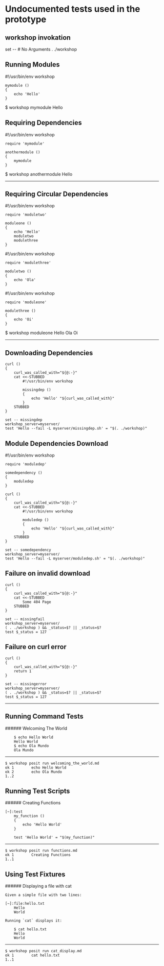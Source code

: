 # Undocumented tests used in the prototype

## workshop invokation

[~]:test
	set -- # No Arguments
	. ./workshop

## Running Modules

[~]:file:mymodule.sh
	#!/usr/bin/env workshop

	mymodule ()
	{
		echo 'Hello'
	}

[~]:test
	$ workshop mymodule
	Hello

## Requiring Dependencies

[~]:file:anothermodule.sh
	#!/usr/bin/env workshop

	require 'mymodule'

	anothermodule ()
	{
		mymodule
	}

[~]:test
	$ workshop anothermodule
	Hello

---

## Requiring Circular Dependencies

[~]:file:moduleone.sh
	#!/usr/bin/env workshop

	require 'moduletwo'

	moduleone ()
	{
		echo 'Hello'
		moduletwo
		modulethree
	}


[~]:file:moduletwo.sh
	#!/usr/bin/env workshop

	require 'modulethree'

	moduletwo ()
	{
		echo 'Ola'
	}

[~]:file:modulethree.sh
	#!/usr/bin/env workshop

	require 'moduleone'

	modulethree ()
	{
		echo 'Oi'
	}

[~]:test
	$ workshop moduleone
	Hello
	Ola
	Oi

---


## Downloading Dependencies

[~]:test

	curl ()
	{
		curl_was_called_with="${@:-}"
		cat <<-STUBBED
			#!/usr/bin/env workshop

			missingdep ()
			{
				echo 'Hello' "${curl_was_called_with}"
			}
		STUBBED
	}

	set -- missingdep
	workshop_server=myserver/
	test 'Hello --fail -L myserver/missingdep.sh' = "$(. ./workshop)"


## Module Dependencies Download

[~]:file:somedependency.sh
	#!/usr/bin/env workshop

	require 'moduledep'

	somedependency ()
	{
		moduledep
	}


[~]:test

	curl ()
	{
		curl_was_called_with="${@:-}"
		cat <<-STUBBED
			#!/usr/bin/env workshop

			moduledep ()
			{
				echo 'Hello' "${curl_was_called_with}"
			}
		STUBBED
	}

	set -- somedependency
	workshop_server=myserver/
	test 'Hello --fail -L myserver/moduledep.sh' = "$(. ./workshop)"

## Failure on invalid download

[~]:test

	curl ()
	{
		curl_was_called_with="${@:-}"
		cat <<-STUBBED
			Some 404 Page
		STUBBED
	}

	set -- missingfail
	workshop_server=myserver/
	( . ./workshop ) && _status=$? || _status=$?
	test $_status = 127


## Failure on curl error

[~]:test

	curl ()
	{
		curl_was_called_with="${@:-}"
		return 1
	}

	set -- missingerror
	workshop_server=myserver/
	( . ./workshop ) && _status=$? || _status=$?
	test $_status = 127

---

## Running Command Tests

[~]:file:welcoming_the_world.md
	###### Welcoming The World

		$ echo Hello World
		Hello World
		$ echo Ola Mundo
		Ola Mundo

---

	$ workshop posit run welcoming_the_world.md
	ok 1		echo Hello World
	ok 2		echo Ola Mundo
	1..2

## Running Test Scripts

[~]:file:functions.md
	###### Creating Functions

	[~]:test
		my_function ()
		{
			echo 'Hello World'
		}

		test 'Hello World' = "$(my_function)"

---

	$ workshop posit run functions.md
	ok 1		Creating Functions
	1..1


## Using Test Fixtures

[~]:file:cat_display.md
	###### Displaying a file with cat

	Given a simple file with two lines:

	[~]:file:hello.txt
		Hello
		World

	Running `cat` displays it:

		$ cat hello.txt
		Hello
		World

---

	$ workshop posit run cat_display.md
	ok 1		cat hello.txt
	1..1
